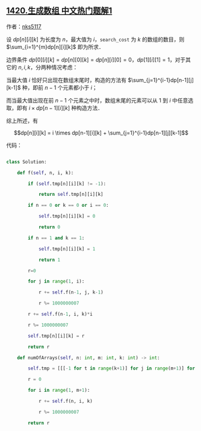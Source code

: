 ## [1420.生成数组 中文热门题解1](https://leetcode.cn/problems/build-array-where-you-can-find-the-maximum-exactly-k-comparisons/solutions/100000/dong-tai-gui-hua-by-nks5117)

作者：[nks5117](https://leetcode.cn/u/nks5117)

设 $dp[n][i][k]$ 为长度为 $n$，最大值为 $i$，`search_cost` 为 $k$ 的数组的数目，则 $\sum_{i=1}^{m}dp[n][i][k]$ 即为所求．

边界条件 $dp[0][i][k] = dp[n][0][k] = dp[n][i][0] = 0$，$dp[1][i][1] = 1$，对于其它的 $n, i, k$，分两种情况考虑：

当最大值 $i$ 恰好只出现在数组末尾时，构造的方法有 $\sum_{j=1}^{i-1}dp[n-1][j][k-1]$ 种，即前 $n-1$ 个元素都小于 $i$；

而当最大值出现在前 $n-1$ 个元素之中时，数组末尾的元素可以从 $1$ 到 $i$ 中任意选取，即有 $i \times dp[n-1][i][k]$ 种构造方法．

综上所述，有

$$dp[n][i][k] = i \times dp[n-1][i][k] + \sum_{j=1}^{i-1}dp[n-1][j][k-1]$$

代码：

```python
class Solution:
    def f(self, n, i, k):
        if (self.tmp[n][i][k] != -1):
            return self.tmp[n][i][k]
        if n == 0 or k == 0 or i == 0:
            self.tmp[n][i][k] = 0
            return 0
        if n == 1 and k == 1:
            self.tmp[n][i][k] = 1
            return 1
        r=0
        for j in range(1, i):
            r += self.f(n-1, j, k-1)
            r %= 1000000007
        r += self.f(n-1, i, k)*i
        r %= 1000000007
        self.tmp[n][i][k] = r
        return r
    def numOfArrays(self, n: int, m: int, k: int) -> int:
        self.tmp = [[[-1 for t in range(k+1)] for j in range(m+1)] for i in range(n+1)]
        r = 0
        for i in range(1, m+1):
            r += self.f(n, i, k)
            r %= 1000000007
        return r
```